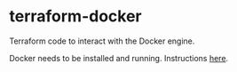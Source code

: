 # terraform-docker
Terraform code to interact with the Docker engine.

Docker needs to be installed and running. Instructions [here](https://www.docker.com/get-started).
